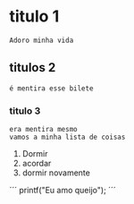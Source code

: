 # titulo 1 
	Adoro minha vida
## titulos 2
	é mentira esse bilete

### titulo 3
	era mentira mesmo
	vamos a minha lista de coisas
1. Dormir
2. acordar
3. dormir novamente

´´´
printf("Eu amo queijo");
´´´

